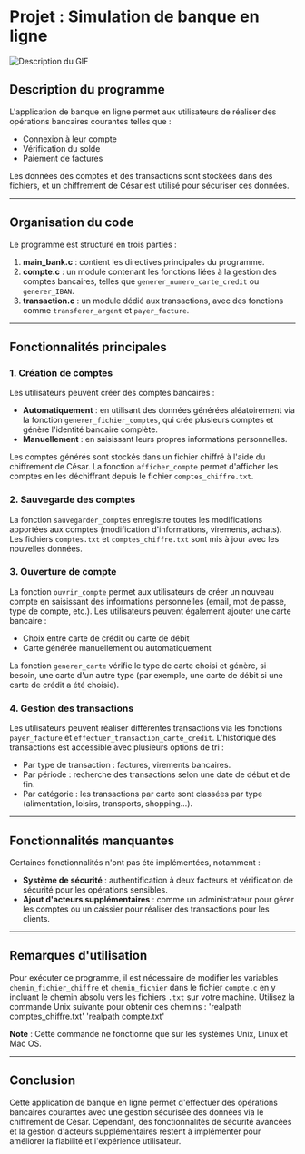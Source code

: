 # Projet : Simulation de banque en ligne
![Description du GIF](demo.gif)
## Description du programme
L'application de banque en ligne permet aux utilisateurs de réaliser des opérations bancaires courantes telles que :
- Connexion à leur compte
- Vérification du solde
- Paiement de factures

Les données des comptes et des transactions sont stockées dans des fichiers, et un chiffrement de César est utilisé pour sécuriser ces données.

---

## Organisation du code
Le programme est structuré en trois parties :
1. **main_bank.c** : contient les directives principales du programme.
2. **compte.c** : un module contenant les fonctions liées à la gestion des comptes bancaires, telles que `generer_numero_carte_credit` ou `generer_IBAN`.
3. **transaction.c** : un module dédié aux transactions, avec des fonctions comme `transferer_argent` et `payer_facture`.

---

## Fonctionnalités principales

### 1. Création de comptes
Les utilisateurs peuvent créer des comptes bancaires :
- **Automatiquement** : en utilisant des données générées aléatoirement via la fonction `generer_fichier_comptes`, qui crée plusieurs comptes et génère l'identité bancaire complète.
- **Manuellement** : en saisissant leurs propres informations personnelles.

Les comptes générés sont stockés dans un fichier chiffré à l'aide du chiffrement de César. La fonction `afficher_compte` permet d'afficher les comptes en les déchiffrant depuis le fichier `comptes_chiffre.txt`.

### 2. Sauvegarde des comptes
La fonction `sauvegarder_comptes` enregistre toutes les modifications apportées aux comptes (modification d'informations, virements, achats). Les fichiers `comptes.txt` et `comptes_chiffre.txt` sont mis à jour avec les nouvelles données.

### 3. Ouverture de compte
La fonction `ouvrir_compte` permet aux utilisateurs de créer un nouveau compte en saisissant des informations personnelles (email, mot de passe, type de compte, etc.). Les utilisateurs peuvent également ajouter une carte bancaire :
- Choix entre carte de crédit ou carte de débit
- Carte générée manuellement ou automatiquement

La fonction `generer_carte` vérifie le type de carte choisi et génère, si besoin, une carte d'un autre type (par exemple, une carte de débit si une carte de crédit a été choisie).

### 4. Gestion des transactions
Les utilisateurs peuvent réaliser différentes transactions via les fonctions `payer_facture` et `effectuer_transaction_carte_credit`. L'historique des transactions est accessible avec plusieurs options de tri :
- Par type de transaction : factures, virements bancaires.
- Par période : recherche des transactions selon une date de début et de fin.
- Par catégorie : les transactions par carte sont classées par type (alimentation, loisirs, transports, shopping...).

---

## Fonctionnalités manquantes
Certaines fonctionnalités n'ont pas été implémentées, notamment :
- **Système de sécurité** : authentification à deux facteurs et vérification de sécurité pour les opérations sensibles.
- **Ajout d'acteurs supplémentaires** : comme un administrateur pour gérer les comptes ou un caissier pour réaliser des transactions pour les clients.

---

## Remarques d'utilisation
Pour exécuter ce programme, il est nécessaire de modifier les variables `chemin_fichier_chiffre` et `chemin_fichier` dans le fichier `compte.c` en y incluant le chemin absolu vers les fichiers `.txt` sur votre machine. Utilisez la commande Unix suivante pour obtenir ces chemins :
'realpath comptes_chiffre.txt'
'realpath compte.txt'

**Note** : Cette commande ne fonctionne que sur les systèmes Unix, Linux et Mac OS.

---

## Conclusion
Cette application de banque en ligne permet d'effectuer des opérations bancaires courantes avec une gestion sécurisée des données via le chiffrement de César. Cependant, des fonctionnalités de sécurité avancées et la gestion d'acteurs supplémentaires restent à implémenter pour améliorer la fiabilité et l'expérience utilisateur.